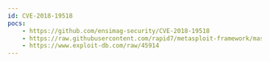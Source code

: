 ```yaml
---
id: CVE-2018-19518
pocs:
    - https://github.com/ensimag-security/CVE-2018-19518
    - https://raw.githubusercontent.com/rapid7/metasploit-framework/master/modules/exploits/linux/http/php_imap_open_rce.rb
    - https://www.exploit-db.com/raw/45914
---
```


